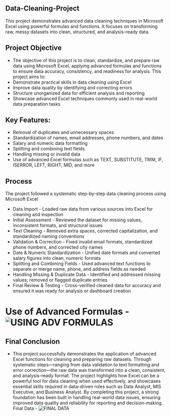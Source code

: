 ## Data-Cleaning-Project
This project demonstrates advanced data cleaning techniques in Microsoft Excel using powerful formulas and functions. It focuses on transforming raw, messy datasets into clean, structured, and analysis-ready data.

## Project Objective
- The objective of this project is to clean, standardize, and prepare raw data using Microsoft Excel, applying advanced formulas and functions to ensure data accuracy, consistency, and readiness for analysis. This project aims to:
- Demonstrate practical skills in data cleaning using Excel
- Improve data quality by identifying and correcting errors
- Structure unorganized data for efficient analysis and reporting
- Showcase advanced Excel techniques commonly used in real-world data preparation tasks

## Key Features:
- Removal of duplicates and unnecessary spaces
- Standardization of names, email addresses, phone numbers, and dates
- Salary and numeric data formatting
- Splitting and combining text fields
- Handling missing or invalid data
- Use of advanced Excel formulas such as TEXT, SUBSTITUTE, TRIM, IF, ISERROR, LEFT, RIGHT, MID, and more

## Process
The project followed a systematic step-by-step data cleaning process using Microsoft Excel
- Data Import - Loaded raw data from various sources into Excel for cleaning and inspection
- Initial Assessment - Reviewed the dataset for missing values, inconsistent formats, and structural issues
- Text Cleaning - Removed extra spaces, corrected capitalization, and standardized naming conventions
- Validation & Correction - Fixed invalid email formats, standardized phone numbers, and corrected city names
- Date & Numeric Standardization - Unified date formats and converted salary figures into clean, numeric formats
- Splitting and Combining Fields - Used advanced text functions to separate or merge name, phone, and address fields as needed
- Handling Missing & Duplicate Data - Identified and addressed missing values; removed or flagged duplicate entries
- Final Review & Testing - Cross-verified cleaned data for accuracy and ensured it was ready for analysis or dashboard creation

# Use of Advanced Formulas - ![USING ADV FORMULAS](https://github.com/user-attachments/assets/52242221-b9dc-48df-91bb-bb574b9f959c)

## Final Conclusion
- This project successfully demonstrates the application of advanced Excel functions for cleaning and preparing raw datasets. Through systematic steps—ranging from data validation to text formatting and error correction—the raw data was transformed into a clean, consistent, and analysis-ready format. The project highlights how Excel can be a powerful tool for data cleaning when used effectively, and showcases essential skills required in data-driven roles such as Data Analyst, MIS Executive, and Business Analyst. By completing this project, a strong foundation has been built in handling real-world data issues, ensuring improved data quality and reliability for reporting and decision-making.
Final Data - ![FINAL DATA](https://github.com/user-attachments/assets/ac147b07-a65f-41ad-99e7-d308bdd5d149)

